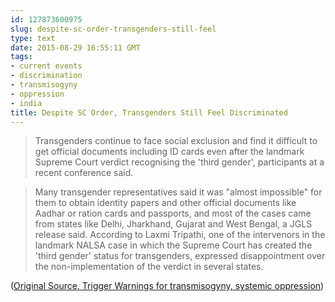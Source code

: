 ```yaml
---
id: 127873600975
slug: despite-sc-order-transgenders-still-feel
type: text
date: 2015-08-29 16:55:11 GMT
tags:
- current events
- discrimination
- transmisogyny
- oppression
- india
title: Despite SC Order, Transgenders Still Feel Discriminated
---
```

>Transgenders continue to face social exclusion and find it difficult to get official documents including ID cards even after the landmark Supreme Court verdict recognising the 'third gender', participants at a recent conference said.

>Many transgender representatives said it was "almost impossible" for them to obtain identity papers and other official documents like Aadhar or ration cards and passports, and most of the cases came from states like Delhi, Jharkhand, Gujarat and West Bengal, a JGLS release said. According to Laxmi Tripathi, one of the intervenors in the landmark NALSA case in which the Supreme Court has created the 'third gender' status for transgenders, expressed disappointment over the non-implementation of the verdict in several states.

([Original Source. Trigger Warnings for transmisogyny, systemic oppression][1])

[1]: https://web.archive.org/web/20150828201524/http://www.newindianexpress.com/nation/Despite-SC-Order-Transgenders-Still-Feel-Discriminated/2015/08/27/article2996478.ece